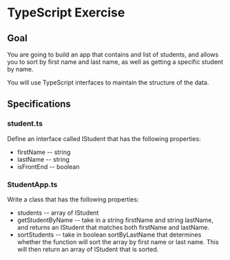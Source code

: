 # TypeScript Exercise

## Goal
You are going to build an app that contains and list of students, and allows you to sort by first name and last name, as well as getting a specific student by name.

You will use TypeScript interfaces to maintain the structure of the data.

## Specifications
### student.ts
Define an interface called IStudent that has the following properties:
- firstName -- string
- lastName -- string
- isFrontEnd -- boolean

### StudentApp.ts
Write a class that has the following properties:
- students -- array of IStudent
- getStudentByName -- take in a string firstName and string lastName, and returns an IStudent that matches both firstName and lastName.
- sortStudents -- take in boolean sortByLastName that determines whether the function will sort the array by first name or last name. This will then return an array of IStudent that is sorted.
